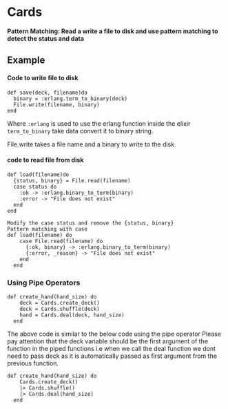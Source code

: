 # Cards

**Pattern Matching: Read a write a file to disk and use pattern matching to detect the status and data**

## Example

#### Code to write file to disk

```
def save(deck, filename)do
  binary = :erlang.term_to_binary(deck)
  File.write(filename, binary)
end
```

Where `:erlang` is used to use the erlang function inside the elixir `term_to_binary` take data convert it to binary string.

File.write takes a file name and a binary to write to the disk.

#### code to read file from disk

```
def load(filename)do
  {status, binary} = File.read(filename)
  case status do
    :ok -> :erlang.binary_to_term(binary)
    :error -> "File does not exist"
  end
end
```

```
Modify the case status and remove the {status, binary}
Pattern matching with case
def load(filename) do
    case File.read(filename) do
      {:ok, binary} -> :erlang.binary_to_term(binary)
      {:error, _reason} -> "File does not exist"
    end
  end
```

### Using Pipe Operators

```
def create_hand(hand_size) do
    deck = Cards.create_deck()
    deck = Cards.shuffle(deck)
    hand = Cards.deal(deck, hand_size)
  end

```

The above code is similar to the below code using the pipe operator
Please pay attention that the deck variable should be the first argument of the function in the piped functions i.e when we call the deal function we dont need to pass deck as it is automatically passed as first argument from the previous function.

```
def create_hand(hand_size) do
    Cards.create_deck()
    |> Cards.shuffle()
    |> Cards.deal(hand_size)
  end
```
